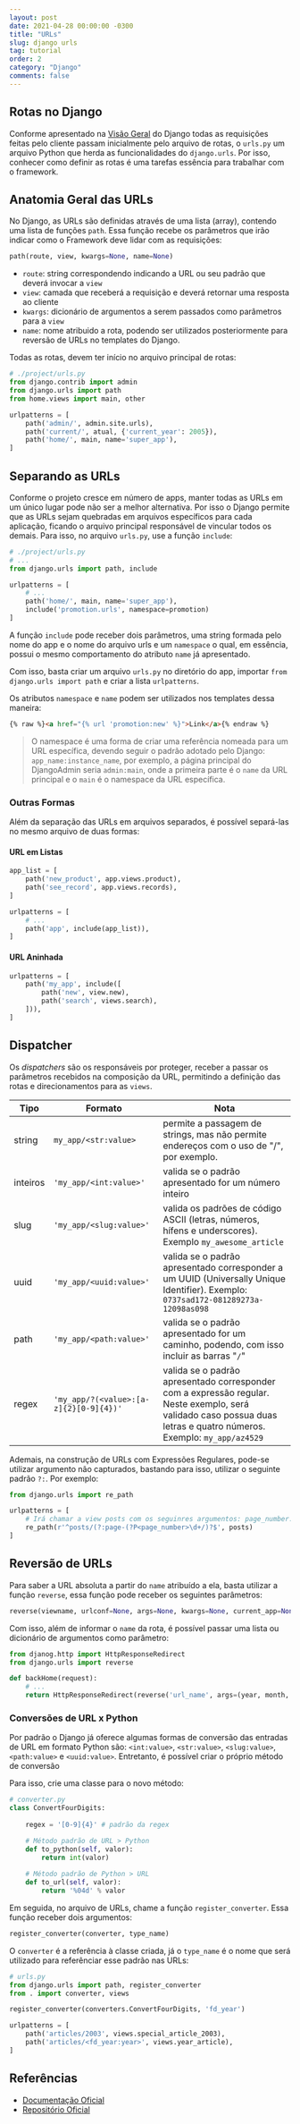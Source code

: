 ```yaml
---
layout: post
date: 2021-04-28 00:00:00 -0300
title: "URLs"
slug: django urls
tag: tutorial
order: 2
category: "Django"
comments: false
---
```



## Rotas no Django

Conforme apresentado na [Visão Geral](https://sancheslz.github.io/django-intro) do Django todas as requisições feitas pelo cliente passam inicialmente pelo arquivo de rotas, o `urls.py` um arquivo Python que herda as funcionalidades do `django.urls`. Por isso, conhecer como definir as rotas é uma tarefas essência para trabalhar com o framework.

## Anatomia Geral das URLs

No Django, as URLs são definidas através de uma lista (array), contendo uma lista de funções `path`. Essa função recebe os parâmetros que irão indicar como o Framework deve lidar com as requisições:

```python
path(route, view, kwargs=None, name=None)
```

- `route`: string correspondendo indicando a URL ou seu padrão que deverá invocar a `view`
- `view`: camada que receberá a requisição e deverá retornar uma resposta ao cliente
- `kwargs`: dicionário de argumentos a serem passados como parâmetros para a `view`
- `name`: nome atribuido a rota, podendo ser utilizados posteriormente para reversão de URLs no templates do Django.

Todas as rotas, devem ter início no arquivo principal de rotas:

```python
# ./project/urls.py
from django.contrib import admin
from django.urls import path
from home.views import main, other

urlpatterns = [
    path('admin/', admin.site.urls),
    path('current/', atual, {'current_year': 2005}),
    path('home/', main, name='super_app'),
]
```

## Separando as URLs

Conforme o projeto cresce em número de apps, manter todas as URLs em um único lugar pode não ser a melhor alternativa. Por isso o Django permite que as URLs sejam quebradas em arquivos específicos para cada aplicação, ficando o arquivo principal responsável de vincular todos os demais. Para isso, no arquivo `urls.py`, use a função `include`:

```python
# ./project/urls.py
# ...
from django.urls import path, include

urlpatterns = [
    # ...
    path('home/', main, name='super_app'),
    include('promotion.urls', namespace=promotion)
]
```

A função `include` pode receber dois parâmetros, uma string formada pelo nome do app e o nome do arquivo urls e um `namespace` o qual, em essência, possui o mesmo comportamento do atributo `name` já apresentado.

Com isso, basta criar um arquivo `urls.py` no diretório do app, importar `from django.urls import path` e criar a lista `urlpatterns`.

Os atributos `namespace` e `name` podem ser utilizados nos templates dessa maneira:

```html
{% raw %}<a href="{% url 'promotion:new' %}">Link</a>{% endraw %}
```

> O namespace é uma forma de criar uma referência nomeada para um URL específica, devendo seguir o padrão adotado pelo Django: `app_name:instance_name`, por exemplo, a página principal do DjangoAdmin seria `admin:main`, onde a primeira parte é o `name` da URL principal e o `main` é o namespace da URL específica.

### Outras Formas

Além da separação das URLs em arquivos separados, é possível separá-las no mesmo arquivo de duas formas:

#### URL em Listas

```python
app_list = [
    path('new_product', app.views.product),
    path('see_record', app.views.records), 
]

urlpatterns = [
    # ...
    path('app', include(app_list)),
]
```

#### URL Aninhada

```python
urlpatterns = [
    path('my_app', include([
        path('new', view.new),
        path('search', views.search),
    ])),
]
```

## Dispatcher

Os _dispatchers_ são os responsáveis por proteger, receber a passar os parâmetros recebidos na composição da URL, permitindo a definição das rotas e direcionamentos para as `views`.

Tipo | Formato | Nota
--- | --- | ---
string | `my_app/<str:value>` | permite a passagem de strings, mas não permite endereços com o uso de "/", por exemplo.
inteiros | `'my_app/<int:value>'` | valida se o padrão apresentado for um número inteiro
slug | `'my_app/<slug:value>'` | valida os padrões de código ASCII (letras, números, hífens e underscores). Exemplo `my_awesome_article`
uuid | `'my_app/<uuid:value>'` | valida se o padrão apresentado corresponder a um UUID (Universally Unique Identifier). Exemplo: `0737sad172-081289273a-12098as098`
path | `'my_app/<path:value>'` | valida se o padrão apresentado for um caminho, podendo, com isso incluir as barras "`/`"
regex | `'my_app/?(<value>:[a-z]{2}[0-9]{4})'` | valida se o padrão apresentado corresponder com a expressão regular. Neste exemplo, será validado caso possua duas letras e quatro números. Exemplo: `my_app/az4529`

Ademais, na construção de URLs com Expressões Regulares, pode-se utilizar argumento não capturados, bastando para isso, utilizar o seguinte padrão `?:`. Por exemplo:

```python
from django.urls import re_path

urlpatterns = [
    # Irá chamar a view posts com os seguinres argumentos: page_number. Exemplo: `posts/page` e `posts/page-2`
    re_path(r'^posts/(?:page-(?P<page_number>\d+/)?$', posts)
]
```

## Reversão de URLs

Para saber a URL absoluta a partir do `name` atribuído a ela, basta utilizar a função `reverse`, essa função pode receber os seguintes parâmetros:

```python
reverse(viewname, urlconf=None, args=None, kwargs=None, current_app=None)
```

Com isso, além de informar o `name` da rota, é possível passar uma lista ou dicionário de argumentos como parâmetro:


```python
from djanog.http import HttpResponseRedirect
from django.urls import reverse

def backHome(request):
    # ...
    return HttpResponseRedirect(reverse('url_name', args=(year, month, day)))
```

### Conversões de URL x Python

Por padrão o Django já oferece algumas formas de conversão das entradas de URL em formato Python são: `<int:value>`, `<str:value>`, `<slug:value>`, `<path:value>` e `<uuid:value>`. Entretanto, é possível criar o próprio método de conversão

Para isso, crie uma classe para o novo método:

```python
# converter.py
class ConvertFourDigits:
    
    regex = '[0-9]{4}' # padrão da regex

    # Método padrão de URL > Python
    def to_python(self, valor):
        return int(valor)
    
    # Método padrão de Python > URL
    def to_url(self, valor):
        return '%04d' % valor
```

Em seguida, no arquivo de URLs, chame a função `register_converter`. Essa função receber dois argumentos:

```python
register_converter(converter, type_name)
```

O `converter` é a referência à classe criada, já o `type_name` é o nome que será utilizado para referênciar esse padrão nas URLs:

```python
# urls.py
from django.urls import path, register_converter
from . import converter, views

register_converter(converters.ConvertFourDigits, 'fd_year')

urlpatterns = [
    path('articles/2003', views.special_article_2003),
    path('articles/<fd_year:year>', views.year_article),
]
```

## Referências

- [Documentação Oficial](https://docs.djangoproject.com/en/3.2/topics/http/urls/)
- [Repositório Oficial](https://github.com/django/django/tree/main/django/urls)
